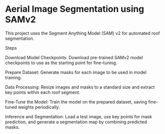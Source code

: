# Aerial Image Segmentation using SAMv2

This project uses the Segment Anything Model (SAM) v2 for automated roof segmentation.

Steps

Download Model Checkpoints: Download pre-trained SAMv2 model checkpoints to use as the starting point for fine-tuning.

Prepare Dataset: Generate masks for each image to be used in model training.

Data Processing: Resize images and masks to a standard size and extract key points within each roof segment.

Fine-Tune the Model: Train the model on the prepared dataset, saving fine-tuned weights periodically.

Inference and Segmentation: Load a test image, use key points for mask prediction, and generate a segmentation map by combining predicted masks.